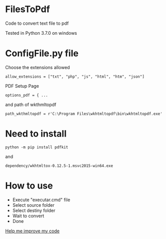 # FilesToPdf

Code to convert text file to pdf

Tested in Python 3.7.0 on windows

# ConfigFile.py file

Choose the extensions allowed

    allow_extensions = ["txt", "php", "js", "html", "htm", "json"]
    
PDF Setup Page

    options_pdf = { ...
    
and path of wkthmltopdf 

    path_wkthmltopdf = r'C:\Program Files\wkhtmltopdf\bin\wkhtmltopdf.exe'

# Need to install

    python -m pip install pdfkit
    
and 

    dependency/wkhtmltox-0.12.5-1.msvc2015-win64.exe

# How to use

 - Execute "executar.cmd" file
 - Select source folder
 - Select destiny folder
 - Wait to convert
 - Done

[Help me improve my code](https://pt.stackoverflow.com/questions/333694/como-fazer-com-que-o-pdfkit-ignore-as-extens%C3%B5es/333706?noredirect=1#comment675052_333706)
